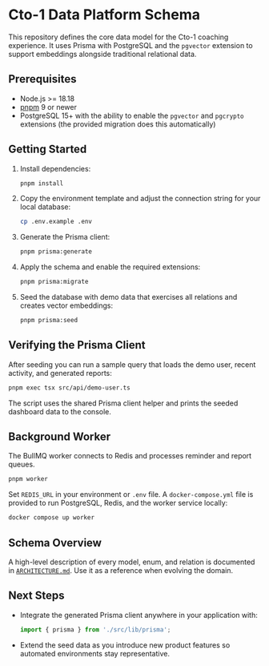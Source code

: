 # Cto-1 Data Platform Schema

This repository defines the core data model for the Cto-1 coaching experience. It uses Prisma with PostgreSQL and the `pgvector` extension to support embeddings alongside traditional relational data.

## Prerequisites

- Node.js \>= 18.18
- [pnpm](https://pnpm.io/) 9 or newer
- PostgreSQL 15+ with the ability to enable the `pgvector` and `pgcrypto` extensions (the provided migration does this automatically)

## Getting Started

1. Install dependencies:
   ```bash
   pnpm install
   ```
2. Copy the environment template and adjust the connection string for your local database:
   ```bash
   cp .env.example .env
   ```
3. Generate the Prisma client:
   ```bash
   pnpm prisma:generate
   ```
4. Apply the schema and enable the required extensions:
   ```bash
   pnpm prisma:migrate
   ```
5. Seed the database with demo data that exercises all relations and creates vector embeddings:
   ```bash
   pnpm prisma:seed
   ```

## Verifying the Prisma Client

After seeding you can run a sample query that loads the demo user, recent activity, and generated reports:

```bash
pnpm exec tsx src/api/demo-user.ts
```

The script uses the shared Prisma client helper and prints the seeded dashboard data to the console.

## Background Worker

The BullMQ worker connects to Redis and processes reminder and report queues.

```bash
pnpm worker
```

Set `REDIS_URL` in your environment or `.env` file. A `docker-compose.yml` file is provided to run PostgreSQL, Redis, and the worker service locally:

```bash
docker compose up worker
```

## Schema Overview

A high-level description of every model, enum, and relation is documented in [`ARCHITECTURE.md`](./ARCHITECTURE.md). Use it as a reference when evolving the domain.

## Next Steps

- Integrate the generated Prisma client anywhere in your application with:
  ```ts
  import { prisma } from './src/lib/prisma';
  ```
- Extend the seed data as you introduce new product features so automated environments stay representative.
